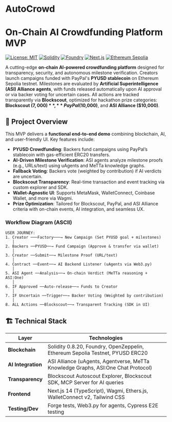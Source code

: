 # AutoCrowd
# On-Chain AI Crowdfunding Platform MVP

[![License: MIT](https://img.shields.io/badge/License-MIT-yellow.svg)](https://opensource.org/licenses/MIT)
[![Solidity](https://img.shields.io/badge/Solidity-^0.8.20-blue.svg)](https://soliditylang.org)
[![Foundry](https://img.shields.io/badge/Foundry-v0.2.0-red.svg)](https://getfoundry.sh)
[![Next.js](https://img.shields.io/badge/Next.js-14-black.svg)](https://nextjs.org)
[![Ethereum Sepolia](https://img.shields.io/badge/Network-Sepolia-orange.svg)](https://sepolia.etherscan.io)

A cutting-edge **on-chain AI-powered crowdfunding platform** designed for transparency, security, and autonomous milestone verification. Creators launch campaigns funded with PayPal's **PYUSD stablecoin** on Ethereum Sepolia testnet. Milestones are evaluated by **Artificial Superintelligence (ASI) Alliance agents**, with funds released automatically upon AI approval or via backer voting for uncertain cases. All actions are tracked transparently via **Blockscout**, optimized for hackathon prize categories: **Blockscout ($7,000)**, **PayPal ($10,000)**, and **ASI Alliance ($10,000)**.


## 🎯 Project Overview

This MVP delivers a **functional end-to-end demo** combining blockchain, AI, and user-friendly UI. Key features include:
- **PYUSD Crowdfunding**: Backers fund campaigns using PayPal’s stablecoin with gas-efficient ERC20 transfers.
- **AI-Driven Milestone Verification**: ASI agents analyze milestone proofs (e.g., URLs/text) using uAgents and MeTTa knowledge graphs.
- **Fallback Voting**: Backers vote (weighted by contribution) if AI verdicts are uncertain.
- **Blockscout Transparency**: Real-time transaction and event tracking via custom explorer and SDK.
- **Wallet-Agnostic UI**: Supports MetaMask, WalletConnect, Coinbase Wallet, and more via Wagmi.
- **Prize Optimization**: Tailored for Blockscout, PayPal, and ASI Alliance criteria with on-chain events, AI integration, and seamless UX.

### Workflow Diagram (ASCII)

```
USER JOURNEY:
1. Creator ───Factory───→ New Campaign (Set PYUSD goal + milestones)
   │
2. Backers ──PYUSD──→ Fund Campaign (Approve & transfer via wallet)
   │
3. Creator ──Submit──→ Milestone Proof (URL/text)
   │
4. Contract ──Event──→ AI Backend Listener (uAgents via Web3.py)
   │
5. ASI Agent ──Analysis──→ On-chain Verdict (MeTTa reasoning + ASI:One)
   │
6. IF Approved ──Auto-release──→ Funds to Creator
   │
7. IF Uncertain ──Trigger──→ Backer Voting (Weighted by contribution)
   │
8. ALL Actions ──Blockscout──→ Transparent Tracking (SDK in UI)
```

## 🏗️ Technical Stack

| Layer | Technologies |
|-------|--------------|
| **Blockchain** | Solidity 0.8.20, Foundry, OpenZeppelin, Ethereum Sepolia Testnet, PYUSD ERC20 |
| **AI Integration** | ASI Alliance (uAgents, Agentverse, MeTTa Knowledge Graphs, ASI:One Chat Protocol) |
| **Transparency** | Blockscout Autoscout Explorer, Blockscout SDK, MCP Server for AI queries |
| **Frontend** | Next.js 14 (TypeScript), Wagmi, Ethers.js, WalletConnect v2, Tailwind CSS |
| **Testing/Dev** | Forge tests, Web3.py for agents, Cypress E2E testing |
